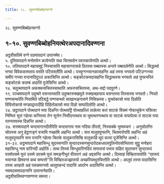 ```yaml
---
title: २८. सुवण्णबिब्बोहनवग्गो

---
```

२८. सुवण्णबिब्बोहनवग्गो  


## १-१०. सुवण्णबिब्बोहनियत्थेरअपदानादिवण्णना

अट्ठवीसतिमे वग्गे पठमापदानं उत्तानमेव।  
५. दुतियापदाने मनोमयेन कायेनाति यथा चित्तवसेन पवत्तकायेनाति अत्थो।  
१०. ततियापदाने महासमुद्दं निस्सायाति महासागरासन्ने ठितस्स पब्बतस्स अन्तरे पब्बतलेणेति अत्थो। सिद्धत्थो भगवा विवेककामताय वसति पटिवसतीति अत्थो। पच्चुग्गन्त्वानकासहन्ति अहं तस्स भगवतो पटिउग्गन्त्वा समीपं गन्त्वा वन्दनादिपुञ्ञं अकासिन्ति अत्थो। चङ्कोटकमदासहन्ति सिद्धत्थस्स भगवतो अहं पुप्फभरितं चङ्कोटकं कदम्बं अदासिं पूजेसिन्ति अत्थो।  
१४. चतुत्थापदाने अकक्कसचित्तस्साथाति अफरुसचित्तस्स, अथ-सद्दो पदपूरणे।  
१९. पञ्चमापदाने उदुम्बरे वसन्तस्साति उदुम्बररुक्खमूले रुक्खच्छायाय वसन्तस्स तिस्सस्स भगवतो। नियते पण्णसन्थरेति नियामिते पटिबद्धे पण्णसन्थरे साखाभङ्गासने निसिन्नस्स। वुत्थोकासो मया दिन्नोति विवित्तोकासे मण्डपद्वारादीहि पिहितोकासो मया दिन्नो सम्पादितोति अत्थो।  
२४. छट्ठापदाने पोत्थदानं मया दिन्नन्ति पोत्थवट्टिं पोत्थछल्लिं ताळेत्वा कतं साटकं विसमं गोफासुकेन घंसित्वा निम्मितं सुत्तं गहेत्वा कन्तित्वा तेन सुत्तेन निसीदनत्थाय वा भूमत्थरणत्थाय वा साटकं वायापेत्वा तं साटकं मया रतनत्तयस्स दिन्नन्ति अत्थो।  
२७. सत्तमापदाने चन्दभागानदीतीरेति चन्दभागाय नाम नदिया तीरतो, निस्सक्के भुम्मवचनं । अनुसोतन्ति सोतस्स अनु हेट्ठागङ्गं वजामि गच्छामि अहन्ति अत्थो। सत्त मालुवपुप्फानि, चितमारोपयिं अहन्ति अहं मालुवपुप्फानि सत्त पत्तानि गहेत्वा चितके वालुकरासिम्हि वालुकाहि थूपं कत्वा पूजेसिन्ति अत्थो।  
३१-३२. अट्ठमापदाने महासिन्धु सुदस्सनाति सुन्दरदस्सनसुन्दरोदकधवलपुलिनोपसोभितत्ता सुट्ठु मनोहरा महासिन्धु नाम वारिनदी अहोसि। तत्थ तिस्सं सिन्धुवारिनदियं सप्पभासं पभाय सहितं सुदस्सनं सुन्दररूपं परमोपसमे युत्तं उत्तमे उपसमे युत्तं समङ्गीभूतं वीतरागं अहं अद्दसन्ति अत्थो। दिस्वाहं विम्हितासयोति ‘‘एवरूपं भयानकं हिमवन्तं कथं सम्पत्तो’’ति विम्हितअज्झासयो अच्छरियब्भुतचित्तोति अत्थो। आलुवं तस्स पादासिन्ति तस्स अरहतो अहं पसन्नमानसो आलुवकन्दं पादासिं आदरेन अदासिन्ति अत्थो।  
नवमदसमापदानानि उत्तानानेवाति।  
अट्ठवीसतिमवग्गवण्णना समत्ता।  